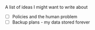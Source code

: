A list of ideas I might want to write about
* [ ] Policies and the human problem
* [ ] Backup plans - my data stored forever